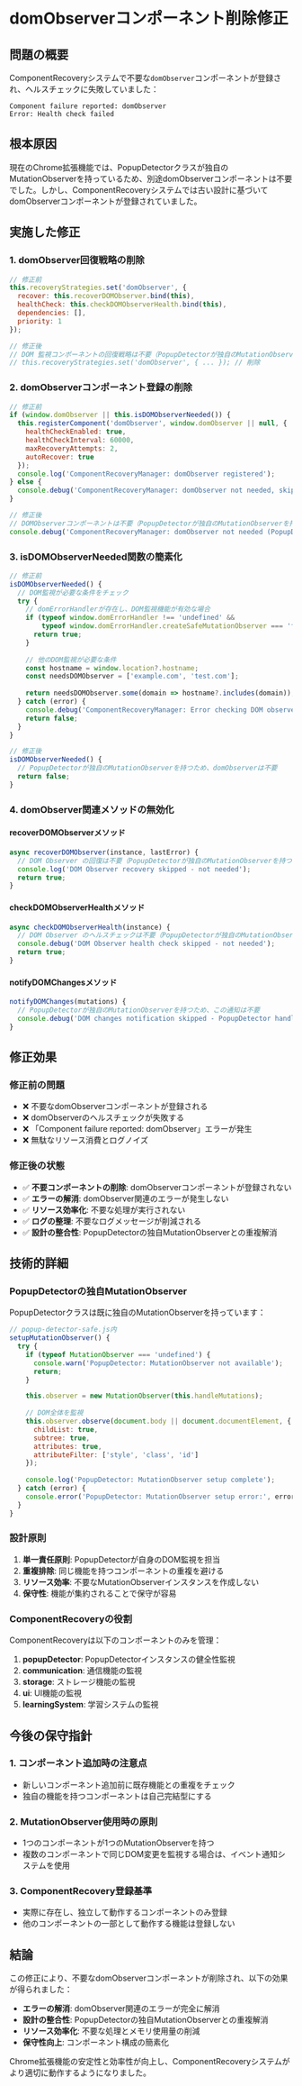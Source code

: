 # domObserverコンポーネント削除修正

## 問題の概要

ComponentRecoveryシステムで不要な`domObserver`コンポーネントが登録され、ヘルスチェックに失敗していました：

```
Component failure reported: domObserver
Error: Health check failed
```

## 根本原因

現在のChrome拡張機能では、PopupDetectorクラスが独自のMutationObserverを持っているため、別途domObserverコンポーネントは不要でした。しかし、ComponentRecoveryシステムでは古い設計に基づいてdomObserverコンポーネントが登録されていました。

## 実施した修正

### 1. **domObserver回復戦略の削除**

```javascript
// 修正前
this.recoveryStrategies.set('domObserver', {
  recover: this.recoverDOMObserver.bind(this),
  healthCheck: this.checkDOMObserverHealth.bind(this),
  dependencies: [],
  priority: 1
});

// 修正後
// DOM 監視コンポーネントの回復戦略は不要（PopupDetectorが独自のMutationObserverを持つため）
// this.recoveryStrategies.set('domObserver', { ... }); // 削除
```

### 2. **domObserverコンポーネント登録の削除**

```javascript
// 修正前
if (window.domObserver || this.isDOMObserverNeeded()) {
  this.registerComponent('domObserver', window.domObserver || null, {
    healthCheckEnabled: true,
    healthCheckInterval: 60000,
    maxRecoveryAttempts: 2,
    autoRecover: true
  });
  console.log('ComponentRecoveryManager: domObserver registered');
} else {
  console.debug('ComponentRecoveryManager: domObserver not needed, skipping registration');
}

// 修正後
// DOMObserverコンポーネントは不要（PopupDetectorが独自のMutationObserverを持つため）
console.debug('ComponentRecoveryManager: domObserver not needed (PopupDetector has its own MutationObserver)');
```

### 3. **isDOMObserverNeeded関数の簡素化**

```javascript
// 修正前
isDOMObserverNeeded() {
  // DOM監視が必要な条件をチェック
  try {
    // domErrorHandlerが存在し、DOM監視機能が有効な場合
    if (typeof window.domErrorHandler !== 'undefined' && 
        typeof window.domErrorHandler.createSafeMutationObserver === 'function') {
      return true;
    }
    
    // 他のDOM監視が必要な条件
    const hostname = window.location?.hostname;
    const needsDOMObserver = ['example.com', 'test.com'];
    
    return needsDOMObserver.some(domain => hostname?.includes(domain));
  } catch (error) {
    console.debug('ComponentRecoveryManager: Error checking DOM observer need:', error);
    return false;
  }
}

// 修正後
isDOMObserverNeeded() {
  // PopupDetectorが独自のMutationObserverを持つため、domObserverは不要
  return false;
}
```

### 4. **domObserver関連メソッドの無効化**

#### recoverDOMObserverメソッド
```javascript
async recoverDOMObserver(instance, lastError) {
  // DOM Observer の回復は不要（PopupDetectorが独自のMutationObserverを持つため）
  console.log('DOM Observer recovery skipped - not needed');
  return true;
}
```

#### checkDOMObserverHealthメソッド
```javascript
async checkDOMObserverHealth(instance) {
  // DOM Observer のヘルスチェックは不要（PopupDetectorが独自のMutationObserverを持つため）
  console.debug('DOM Observer health check skipped - not needed');
  return true;
}
```

#### notifyDOMChangesメソッド
```javascript
notifyDOMChanges(mutations) {
  // PopupDetectorが独自のMutationObserverを持つため、この通知は不要
  console.debug('DOM changes notification skipped - PopupDetector handles its own mutations');
}
```

## 修正効果

### 修正前の問題
- ❌ 不要なdomObserverコンポーネントが登録される
- ❌ domObserverのヘルスチェックが失敗する
- ❌ 「Component failure reported: domObserver」エラーが発生
- ❌ 無駄なリソース消費とログノイズ

### 修正後の状態
- ✅ **不要コンポーネントの削除**: domObserverコンポーネントが登録されない
- ✅ **エラーの解消**: domObserver関連のエラーが発生しない
- ✅ **リソース効率化**: 不要な処理が実行されない
- ✅ **ログの整理**: 不要なログメッセージが削減される
- ✅ **設計の整合性**: PopupDetectorの独自MutationObserverとの重複解消

## 技術的詳細

### PopupDetectorの独自MutationObserver

PopupDetectorクラスは既に独自のMutationObserverを持っています：

```javascript
// popup-detector-safe.js内
setupMutationObserver() {
  try {
    if (typeof MutationObserver === 'undefined') {
      console.warn('PopupDetector: MutationObserver not available');
      return;
    }

    this.observer = new MutationObserver(this.handleMutations);
    
    // DOM全体を監視
    this.observer.observe(document.body || document.documentElement, {
      childList: true,
      subtree: true,
      attributes: true,
      attributeFilter: ['style', 'class', 'id']
    });
    
    console.log('PopupDetector: MutationObserver setup complete');
  } catch (error) {
    console.error('PopupDetector: MutationObserver setup error:', error);
  }
}
```

### 設計原則

1. **単一責任原則**: PopupDetectorが自身のDOM監視を担当
2. **重複排除**: 同じ機能を持つコンポーネントの重複を避ける
3. **リソース効率**: 不要なMutationObserverインスタンスを作成しない
4. **保守性**: 機能が集約されることで保守が容易

### ComponentRecoveryの役割

ComponentRecoveryは以下のコンポーネントのみを管理：

1. **popupDetector**: PopupDetectorインスタンスの健全性監視
2. **communication**: 通信機能の監視
3. **storage**: ストレージ機能の監視
4. **ui**: UI機能の監視
5. **learningSystem**: 学習システムの監視

## 今後の保守指針

### 1. **コンポーネント追加時の注意点**
- 新しいコンポーネント追加前に既存機能との重複をチェック
- 独自の機能を持つコンポーネントは自己完結型にする

### 2. **MutationObserver使用時の原則**
- 1つのコンポーネントが1つのMutationObserverを持つ
- 複数のコンポーネントで同じDOM変更を監視する場合は、イベント通知システムを使用

### 3. **ComponentRecovery登録基準**
- 実際に存在し、独立して動作するコンポーネントのみ登録
- 他のコンポーネントの一部として動作する機能は登録しない

## 結論

この修正により、不要なdomObserverコンポーネントが削除され、以下の効果が得られました：

- **エラーの解消**: domObserver関連のエラーが完全に解消
- **設計の整合性**: PopupDetectorの独自MutationObserverとの重複解消
- **リソース効率化**: 不要な処理とメモリ使用量の削減
- **保守性向上**: コンポーネント構成の簡素化

Chrome拡張機能の安定性と効率性が向上し、ComponentRecoveryシステムがより適切に動作するようになりました。